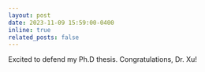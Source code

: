 ```yaml
---
layout: post
date: 2023-11-09 15:59:00-0400
inline: true
related_posts: false
---
```


Excited to defend my Ph.D thesis. Congratulations, Dr. Xu!

